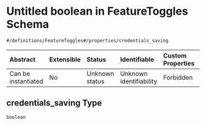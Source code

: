 # Untitled boolean in FeatureToggles Schema

```txt
#/definitions/FeatureToggles#/properties/credentials_saving
```



| Abstract            | Extensible | Status         | Identifiable            | Custom Properties | Additional Properties | Access Restrictions | Defined In                                                                                                |
| :------------------ | :--------- | :------------- | :---------------------- | :---------------- | :-------------------- | :------------------ | :-------------------------------------------------------------------------------------------------------- |
| Can be instantiated | No         | Unknown status | Unknown identifiability | Forbidden         | Allowed               | none                | [schema.featureToggles.schema.json\*](../../out/schema.featureToggles.schema.json "open original schema") |

## credentials\_saving Type

`boolean`
